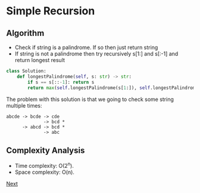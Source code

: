 # Simple Recursion

## Algorithm

* Check if string is a palindrome. If so then just return string
* If string is not a palindrome then try recursively s[1:] and s[:-1] and return longest result

```python
class Solution:
    def longestPalindrome(self, s: str) -> str:
        if s == s[::-1]: return s
        return max(self.longestPalindrome(s[1:]), self.longestPalindrome(s[:-1]), key=lambda x: len(x))
```

The problem with this solution is that we going to check some string multiple times:

```
abcde -> bcde -> cde
              -> bcd *
      -> abcd -> bcd *
              -> abc
```

## Complexity Analysis

* Time complexity: O(2<sup>n</sup>).
* Space complexity: O(n).

[Next](solution2.md)